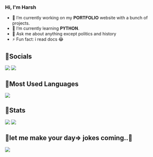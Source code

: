### Hi, I'm Harsh

- 🔭 I’m currently working on my 𝐏𝐎𝐑𝐓𝐅𝐎𝐋𝐈𝐎 website with a bunch of projects.
- 🌱 I’m currently learning 𝐏𝐘𝐓𝐇𝐎𝐍.
- 💬 Ask me about anything except politics and history
- ⚡ Fun fact: i read docs 😂 

## 🔗Socials 
[<img src="https://img.shields.io/badge/Twitter-1DA1F2?style=for-the-badge&logo=twitter&logoColor=white"/>](https://twitter.com/harshk_codes)
[<img src="https://img.shields.io/badge/Instagram-E4405F?style=for-the-badge&logo=instagram&logoColor=white"/>](https://www.instagram.com/harshk_codes/)

## 🔗Most Used Languages
<img src="https://github-readme-stats.vercel.app/api/top-langs/?username=harshk-codes&theme=blue-green"/>

## 🔗Stats
<img src="https://github-readme-stats.vercel.app/api?username=harshk-codes&show_icons=true">
<img src="https://komarev.com/ghpvc/?username=harshk-codes"/>


## 🤪let me make your day=> jokes coming..🚂
<img src="https://readme-jokes.vercel.app/api"/>
    



